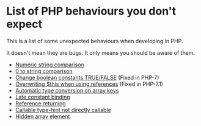 List of PHP behaviours you don't expect
=======================================

This is a list of some unexpected behaviours when developing in PHP.

It doesn't mean they are bugs. It only means you should be aware of them.

* [Numeric string comparison](numeric_string_comparison.md)
* [0 to string comparison](0_to_string_comparison.md)
* [Change boolean constants TRUE/FALSE](change_boolean_constants.md) (Fixed in PHP-7)
* [Overwriting $this when using references](overwriting_this.md) (Fixed in PHP-7.1)
* [Automatic type conversion on array keys](automatic_type_conversion_on_array_keys.md)
* [Late constant binding](late_constant_binding.md)
* [Reference returning](reference_returning.md)
* [Callable type-hint not directly callable](callable_typehint_not_directly_callable.md)
* [Hidden array element](hidden_array_element.md)
